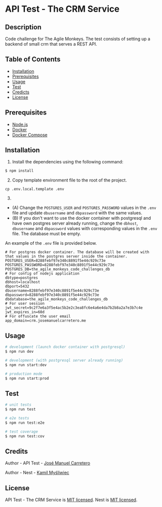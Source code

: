 # API Test - The CRM Service

## Description
Code challenge for The Agile Monkeys. The test consists of setting up a backend of small crm that serves a REST API.

## Table of Contents
- [Installation](#Installation)
- [Prerequisites](#Prerequisites)
- [Usage](#Usage)
- [Test](#Test)
- [Credicts](#Credits)
- [License](#License)

## Prerequisites
- [Node.js](https://nodejs.org/en/)
- [Docker](https://www.docker.com/get-started/)
- [Docker Compose](https://docs.docker.com/compose/install/)

## Installation

1. Install the dependencies using the following command:

```bash
$ npm install
```

2. Copy template environment file to the root of the project.

```
cp .env.local.template .env
```

3. 
- (A) Change the `POSTGRES_USER` and `POSTGRES_PASSWORD` values in the `.env` file and update `dbusername` and `dbpassword` with the same values. 
- (B) If you don't want to use the docker container with postgresql and have own postgres server already running, change the `dbhost`, `dbusername` and `dbpassword` values with corresponding values in the `.env` file. The database must be empty.

An example of the `.env` file is provided below.
```
# For postgres docker container. The database will be created with that values in the postgres server inside the container.
POSTGRES_USER=8288febf97e340c8891f5e44c929c73e
POSTGRES_PASSWORD=8288febf97e340c8891f5e44c929c73e
POSTGRES_DB=the_agile_monkeys_code_challenges_db
# For config of nodejs application
dbtype=postgres
dbhost=localhost
dbport=5432
dbusername=8288febf97e340c8891f5e44c929c73e
dbpassword=8288febf97e340c8891f5e44c929c73e
dbdatabase=the_agile_monkeys_code_challenges_db
# For user session
jwt_secret=9c2f7e6a3f5e4ac5b2e2c3ea8fc6e4a6e4da7b2b8a2a7e3b7c4e
jwt_expires_in=60d
# For offuscate the user email
app_domain=crm.josemanuelcarretero.me
```

## Usage

```bash
# development (launch docker container with postgresql)
$ npm run dev

# development (with postgresql server already running)
$ npm run start:dev

# production mode
$ npm run start:prod
```

## Test

```bash
# unit tests
$ npm run test

# e2e tests
$ npm run test:e2e

# test coverage
$ npm run test:cov
```

## Credits

Author - API Test - [José Manuel Carretero](https://github.com/josemanuelcarretero)

Author - Nest - [Kamil Myśliwiec](https://kamilmysliwiec.com)

## License

API Test - The CRM Service is [MIT licensed](LICENSE.txt).
Nest is [MIT licensed](LICENSE).
